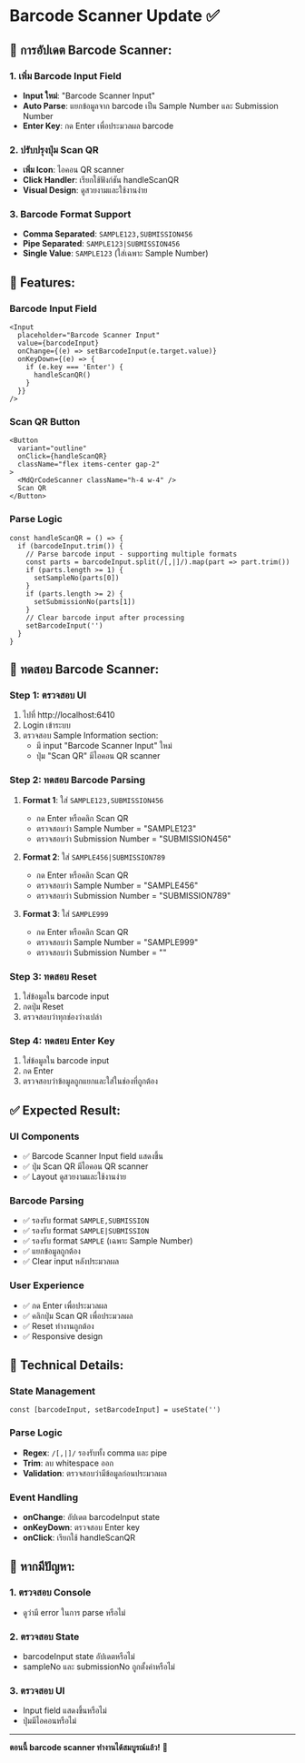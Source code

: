 # Barcode Scanner Update ✅

## 🔧 การอัปเดต Barcode Scanner:

### 1. เพิ่ม Barcode Input Field
- **Input ใหม่**: "Barcode Scanner Input" 
- **Auto Parse**: แยกข้อมูลจาก barcode เป็น Sample Number และ Submission Number
- **Enter Key**: กด Enter เพื่อประมวลผล barcode

### 2. ปรับปรุงปุ่ม Scan QR
- **เพิ่ม Icon**: ไอคอน QR scanner
- **Click Handler**: เรียกใช้ฟังก์ชัน handleScanQR
- **Visual Design**: ดูสวยงามและใช้งานง่าย

### 3. Barcode Format Support
- **Comma Separated**: `SAMPLE123,SUBMISSION456`
- **Pipe Separated**: `SAMPLE123|SUBMISSION456`
- **Single Value**: `SAMPLE123` (ใส่เฉพาะ Sample Number)

## 🎯 Features:

### Barcode Input Field
```tsx
<Input 
  placeholder="Barcode Scanner Input" 
  value={barcodeInput}
  onChange={(e) => setBarcodeInput(e.target.value)}
  onKeyDown={(e) => {
    if (e.key === 'Enter') {
      handleScanQR()
    }
  }}
/>
```

### Scan QR Button
```tsx
<Button 
  variant="outline" 
  onClick={handleScanQR}
  className="flex items-center gap-2"
>
  <MdQrCodeScanner className="h-4 w-4" />
  Scan QR
</Button>
```

### Parse Logic
```tsx
const handleScanQR = () => {
  if (barcodeInput.trim()) {
    // Parse barcode input - supporting multiple formats
    const parts = barcodeInput.split(/[,|]/).map(part => part.trim())
    if (parts.length >= 1) {
      setSampleNo(parts[0])
    }
    if (parts.length >= 2) {
      setSubmissionNo(parts[1])
    }
    // Clear barcode input after processing
    setBarcodeInput('')
  }
}
```

## 🧪 ทดสอบ Barcode Scanner:

### Step 1: ตรวจสอบ UI
1. ไปที่ http://localhost:6410
2. Login เข้าระบบ
3. ตรวจสอบ Sample Information section:
   - มี input "Barcode Scanner Input" ใหม่
   - ปุ่ม "Scan QR" มีไอคอน QR scanner

### Step 2: ทดสอบ Barcode Parsing
1. **Format 1**: ใส่ `SAMPLE123,SUBMISSION456`
   - กด Enter หรือคลิก Scan QR
   - ตรวจสอบว่า Sample Number = "SAMPLE123"
   - ตรวจสอบว่า Submission Number = "SUBMISSION456"

2. **Format 2**: ใส่ `SAMPLE456|SUBMISSION789`
   - กด Enter หรือคลิก Scan QR
   - ตรวจสอบว่า Sample Number = "SAMPLE456"
   - ตรวจสอบว่า Submission Number = "SUBMISSION789"

3. **Format 3**: ใส่ `SAMPLE999`
   - กด Enter หรือคลิก Scan QR
   - ตรวจสอบว่า Sample Number = "SAMPLE999"
   - ตรวจสอบว่า Submission Number = ""

### Step 3: ทดสอบ Reset
1. ใส่ข้อมูลใน barcode input
2. กดปุ่ม Reset
3. ตรวจสอบว่าทุกช่องว่างเปล่า

### Step 4: ทดสอบ Enter Key
1. ใส่ข้อมูลใน barcode input
2. กด Enter
3. ตรวจสอบว่าข้อมูลถูกแยกและใส่ในช่องที่ถูกต้อง

## ✅ Expected Result:

### UI Components
- ✅ Barcode Scanner Input field แสดงขึ้น
- ✅ ปุ่ม Scan QR มีไอคอน QR scanner
- ✅ Layout ดูสวยงามและใช้งานง่าย

### Barcode Parsing
- ✅ รองรับ format `SAMPLE,SUBMISSION`
- ✅ รองรับ format `SAMPLE|SUBMISSION`
- ✅ รองรับ format `SAMPLE` (เฉพาะ Sample Number)
- ✅ แยกข้อมูลถูกต้อง
- ✅ Clear input หลังประมวลผล

### User Experience
- ✅ กด Enter เพื่อประมวลผล
- ✅ คลิกปุ่ม Scan QR เพื่อประมวลผล
- ✅ Reset ทำงานถูกต้อง
- ✅ Responsive design

## 🔧 Technical Details:

### State Management
```tsx
const [barcodeInput, setBarcodeInput] = useState('')
```

### Parse Logic
- **Regex**: `/[,|]/` รองรับทั้ง comma และ pipe
- **Trim**: ลบ whitespace ออก
- **Validation**: ตรวจสอบว่ามีข้อมูลก่อนประมวลผล

### Event Handling
- **onChange**: อัปเดต barcodeInput state
- **onKeyDown**: ตรวจสอบ Enter key
- **onClick**: เรียกใช้ handleScanQR

## 🚨 หากมีปัญหา:

### 1. ตรวจสอบ Console
- ดูว่ามี error ในการ parse หรือไม่

### 2. ตรวจสอบ State
- barcodeInput state อัปเดตหรือไม่
- sampleNo และ submissionNo ถูกตั้งค่าหรือไม่

### 3. ตรวจสอบ UI
- Input field แสดงขึ้นหรือไม่
- ปุ่มมีไอคอนหรือไม่

---

**ตอนนี้ barcode scanner ทำงานได้สมบูรณ์แล้ว!** 🎉
